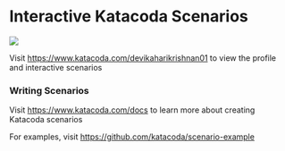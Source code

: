 # Interactive Katacoda Scenarios

[![](http://shields.katacoda.com/katacoda/devikaharikrishnan01/count.svg)](https://www.katacoda.com/devikaharikrishnan01 "Get your profile on Katacoda.com")

Visit https://www.katacoda.com/devikaharikrishnan01 to view the profile and interactive scenarios

### Writing Scenarios
Visit https://www.katacoda.com/docs to learn more about creating Katacoda scenarios

For examples, visit https://github.com/katacoda/scenario-example
